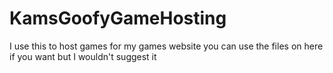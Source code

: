 # KamsGoofyGameHosting

I use this to host games for my games website you can use the files on here if you want but I wouldn't suggest it
